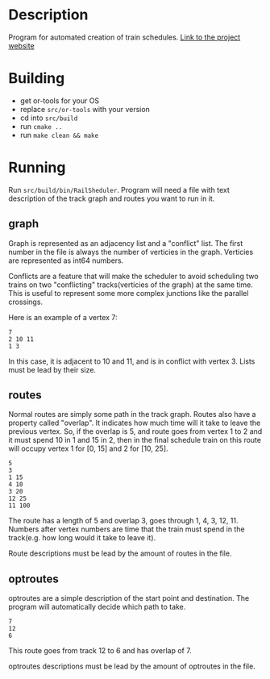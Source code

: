# Description
Program for automated creation of train schedules.
[Link to the project website](https://www.st.fmph.uniba.sk/~kovalov3/)

# Building

- get or-tools for your OS
- replace `src/or-tools` with your version
- cd into `src/build`
- run `cmake ..`
- run `make clean && make`

# Running
Run `src/build/bin/RailSheduler`.
Program will need a file with text description of the track graph and routes you want to run in it.

## graph
Graph is represented as an adjacency list and a "conflict" list. The first number in the file is always the number of verticies in the graph. Verticies are represented as int64 numbers.

Conflicts are a feature that will make the scheduler to avoid scheduling two trains on two "conflicting" tracks(verticies of the graph) at the same time. This is useful to represent some more complex junctions like the parallel crossings.

Here is an example of a vertex 7:

```
7
2 10 11
1 3
```

In this case, it is adjacent to 10 and 11, and is in conflict with vertex 3. Lists must be lead by their size.

## routes
Normal routes are simply some path in the track graph. Routes also have a property called "overlap". It indicates how much time will it take to leave the previous vertex. So, if the overlap is 5, and route goes from vertex 1 to 2 and it must spend 10 in 1 and 15 in 2, then in the final schedule train on this route will occupy vertex 1 for \[0, 15\] and 2 for \[10, 25\].

```
5
3
1 15
4 10
3 20
12 25
11 100
```
The route has a length of 5 and overlap 3, goes through 1, 4, 3, 12, 11. Numbers after vertex numbers are time that the train must spend in the track(e.g. how long would it take to leave it).

Route descriptions must be lead by the amount of routes in the file.

## optroutes

optroutes are a simple description of the start point and destination. The program will automatically decide which path to take.

```
7
12
6 
```
This route goes from track 12 to 6 and has overlap of 7.

optroutes descriptions must be lead by the amount of optroutes in the file.
